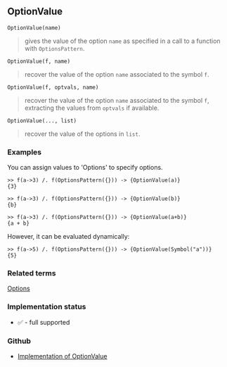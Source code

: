 ## OptionValue

```
OptionValue(name)
```

> gives the value of the option `name` as specified in a call to a function with `OptionsPattern`.

```
OptionValue(f, name)
```

> recover the value of the option `name` associated to the symbol `f`.

```
OptionValue(f, optvals, name)
```

> recover the value of the option `name` associated to the symbol `f`, extracting the values from `optvals` if available.

```
OptionValue(..., list)
```

> recover the value of the options in `list`.

### Examples

You can assign values to 'Options' to specify options.
    
```
>> f(a->3) /. f(OptionsPattern({})) -> {OptionValue(a)}
{3}

>> f(a->3) /. f(OptionsPattern({})) -> {OptionValue(b)}
{b}

>> f(a->3) /. f(OptionsPattern({})) -> {OptionValue(a+b)} 
{a + b}
```

However, it can be evaluated dynamically:

```
>> f(a->5) /. f(OptionsPattern({})) -> {OptionValue(Symbol("a"))}
{5}
```
     

### Related terms 
[Options](Options.md)






### Implementation status

* &#x2705; - full supported

### Github

* [Implementation of OptionValue](https://github.com/axkr/symja_android_library/blob/master/symja_android_library/matheclipse-core/src/main/java/org/matheclipse/core/builtin/PatternMatching.java#L1236) 
